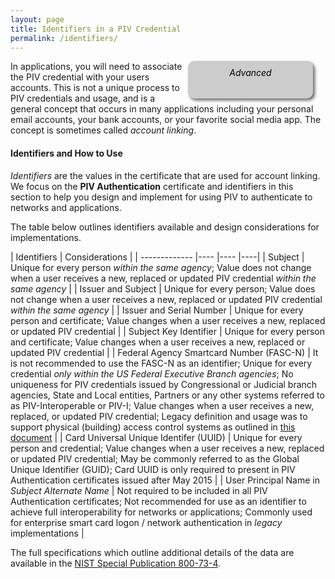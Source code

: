 ```yaml
---
layout: page
title: Identifiers in a PIV Credential
permalink: /identifiers/
---
```

<div style="float:right; padding:10px; margin-right:20px; border-radius:10px; width:180px; height:40px; box-shadow:3px 3px 5px 0px; text-align:center; background-color:#CCC; color:#666666">
<div style="color:#000000">
<em>Advanced</em>
</div>
</div>

In applications, you will need to associate the PIV credential with your users accounts.  This is not a unique process to PIV credentials and usage, and is a general concept that occurs in many applications including your personal email accounts, your bank accounts, or your favorite social media app.  The concept is sometimes called _account linking_.

<!-- TODO: Insert note referencing FICAM architecture and designing to a centralized identity and access management model or federated model** -->

#### Identifiers and How to Use
_Identifiers_ are the values in the certificate that are used for account linking.  We focus on the **PIV Authentication** certificate and identifiers in this section to help you design and implement for using PIV to authenticate to networks and applications.

The table below outlines identifiers available and design considerations for implementations.  

| Identifiers              | Considerations |
| -------------            |----            |----                   |----|
| Subject      |  Unique for every person _within the same agency_; Value does not change when a user receives a new, replaced or updated PIV credential _within the same agency_ |
| Issuer and Subject      | Unique for every person; Value does not change when a user receives a new, replaced or updated PIV credential _within the same agency_ |
| Issuer and Serial Number   | Unique for every person and certificate; Value changes when a user receives a new, replaced or updated PIV credential |
| Subject Key Identifier  | Unique for every person and certificate; Value changes when a user receives a new, replaced or updated PIV credential |
| Federal Agency Smartcard Number (FASC-N)   | It is not recommended to use the FASC-N as an identifier; Unique for every credential _only within the US Federal Executive Branch agencies_; No uniqueness for PIV credentials issued by Congressional or Judicial branch agencies, State and Local entities, Partners or any other systems referred to as PIV-Interoperable or PIV-I; Value changes when a user receives a new, replaced, or updated PIV credential; Legacy definition and usage was to support physical (building) access control systems as outlined in [this document](https://www.idmanagement.gov/IDM/servlet/fileField?entityId=ka0t0000000KyuCAAS&field=File__Body__s) |
| Card Universal Unique Identifer (UUID)      |   Unique for every person and credential; Value changes when a user receives a new, replaced or updated PIV credential; May be commonly referred to as the Global Unique Identifier (GUID); Card UUID is only required to present in PIV Authentication certificates issued after May 2015 |
| User Principal Name in _Subject Alternate Name_   |  Not required to be included in all PIV Authentication certificates; Not recommended for use as an identifier to achieve full interoperability for networks or applications; Commonly used for enterprise smart card logon / network authentication in _legacy_ implementations |


The full specifications which outline additional details of the data are available in the [NIST Special Publication 800-73-4](http://nvlpubs.nist.gov/nistpubs/SpecialPublications/NIST.SP.800-73-4.pdf).
